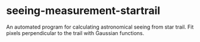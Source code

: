 # seeing-measurement-startrail

An automated program for calculating astronomical seeing from star trail. Fit pixels perpendicular to the trail with Gaussian functions. 
